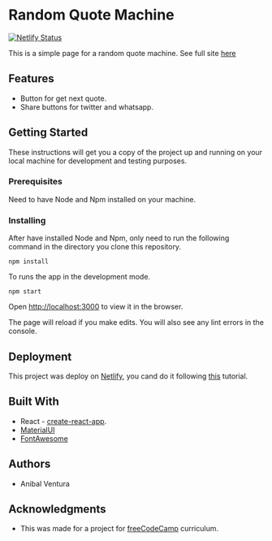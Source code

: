 # Random Quote Machine

[![Netlify Status](https://api.netlify.com/api/v1/badges/130700f4-47cd-44af-b643-82576fa7f8a7/deploy-status)](https://app.netlify.com/sites/randomquotemachine-av/deploys)

This is a simple page for a random quote machine. See full site [here](https://randomquotemachine-av.netlify.com/)

## Features

- Button for get next quote.
- Share buttons for twitter and whatsapp.

## Getting Started

These instructions will get you a copy of the project up and running on your local machine for development and testing purposes.

### Prerequisites

Need to have Node and Npm installed on your machine.

### Installing

After have installed Node and Npm, only need to run the following command in the directory you clone this repository.

```
npm install
```

To runs the app in the development mode.

```
npm start
```

Open [http://localhost:3000](http://localhost:3000) to view it in the browser.

The page will reload if you make edits. You will also see any lint errors in the console.

## Deployment

This project was deploy on [Netlify](www.netlify.com), you cand do it following [this](https://dev.to/easybuoy/deploying-react-app-from-github-to-netlify-3a9j) tutorial.

## Built With

- React - [create-react-app](https://github.com/facebook/create-react-app).
- [MaterialUI](https://material-ui.com/)
- [FontAwesome](https://fontawesome.com/)

## Authors

- Anibal Ventura

## Acknowledgments

- This was made for a project for [freeCodeCamp](https://www.freecodecamp.org/) curriculum.
